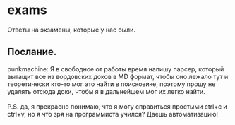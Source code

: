 # exams
Ответы на экзамены, которые у нас были.

## Послание.

punkmachine: Я в свободное от работы время напишу парсер, который вытащит все из вордовских доков в MD формат, чтобы оно лежало тут и теоретически кто-то мог это найти в поисковике, поэтому прошу не удалять отсюда доки, чтобы я в дальнейшем мог их легко найти. 
<br>
<br>
P.S. да, я прекрасно понимаю, что я могу справиться простыми ctrl+c и ctrl+v, но я что зря на программиста учился? Даешь автоматизацию!
